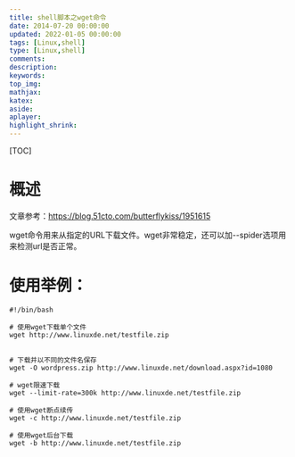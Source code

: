 ```yaml
---
title: shell脚本之wget命令
date: 2014-07-20 00:00:00
updated: 2022-01-05 00:00:00
tags: [Linux,shell]
type: [Linux,shell]
comments: 
description:
keywords:
top_img:
mathjax:
katex:
aside:
aplayer:
highlight_shrink:
---
```


[TOC]

# 概述

文章参考：https://blog.51cto.com/butterflykiss/1951615

wget命令用来从指定的URL下载文件。wget非常稳定，还可以加--spider选项用来检测url是否正常。



# 使用举例：

```shell
#!/bin/bash

# 使用wget下载单个文件
wget http://www.linuxde.net/testfile.zip


# 下载并以不同的文件名保存
wget -O wordpress.zip http://www.linuxde.net/download.aspx?id=1080

# wget限速下载
wget --limit-rate=300k http://www.linuxde.net/testfile.zip

# 使用wget断点续传
wget -c http://www.linuxde.net/testfile.zip

# 使用wget后台下载
wget -b http://www.linuxde.net/testfile.zip


```

